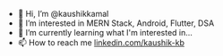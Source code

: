- 👋 Hi, I’m @kaushikkamal
- 👀 I’m interested in MERN Stack, Android, Flutter, DSA
- 🌱 I’m currently learning what I'm interested in...
- 📫 How to reach me [linkedin.com/kaushik-kb](https://www.linkedin.com/in/kaushik-kb/)

<!---
kaushikkamal/kaushikkamal is a ✨ special ✨ repository because its `README.md` (this file) appears on your GitHub profile.
You can click the Preview link to take a look at your changes.
--->
